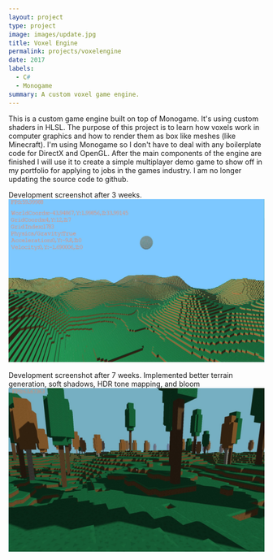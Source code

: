 ```yaml
---
layout: project
type: project
image: images/update.jpg
title: Voxel Engine
permalink: projects/voxelengine
date: 2017
labels:
  - C#
  - Monogame
summary: A custom voxel game engine.
---
```


This is a custom game engine built on top of Monogame. It's using custom shaders in HLSL. The purpose of this project
is to learn how voxels work in computer graphics and how to render them as box like meshes (like Minecraft). I'm using 
Monogame so I don't have to deal with any boilerplate code for DirectX and OpenGL. After the main components of the 
engine are finished I will use it to create a simple multiplayer demo game to show off in my portfolio for applying to 
jobs in the games industry. I am no longer updating the source code to github.

Development screenshot after 3 weeks.
<img class="ui medium right floated rounded image" src="../images/voxel_engine.jpg">

Development screenshot after 7 weeks.
Implemented better terrain generation, soft shadows, HDR tone mapping, and bloom
<img class="ui medium right floated rounded image" src="../images/update.jpg">
